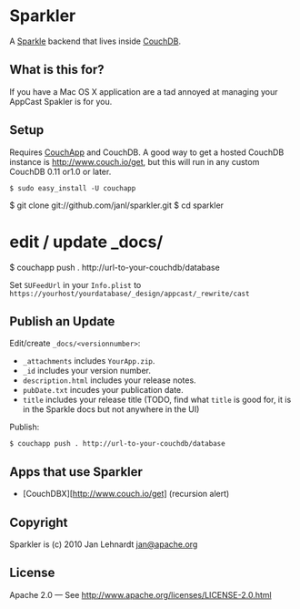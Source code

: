 # Sparkler

A [Sparkle][] backend that lives inside [CouchDB][].

[sparkle]: http://sparkle.andymatuschak.org/
[CouchDB]: http://couchdb.apache.org/

## What is this for?

If you have a Mac OS X application are a tad annoyed at managing your AppCast
Spakler is for you.

## Setup

Requires [CouchApp][] and CouchDB. A good way to get a hosted CouchDB instance
is <http://www.couch.io/get>, but this will run in any custom CouchDB 0.11
or1.0 or later.

    $ sudo easy_install -U couchapp

[CouchApp]: http://github.com/couchapp/couchapp

   $ git clone git://github.com/janl/sparkler.git
   $ cd sparkler
   # edit / update _docs/<version>
   $ couchapp push . http://url-to-your-couchdb/database

Set `SUFeedUrl` in your `Info.plist` to `https://yourhost/yourdatabase/_design/appcast/_rewrite/cast`


## Publish an Update

Edit/create `_docs/<versionnumber>`:

 - `_attachments` includes `YourApp.zip`.
 - `_id` includes your version number.
 - `description.html` includes your release notes.
 - `pubDate.txt` incudes your publication date.
 - `title` includes your release title
   (TODO, find what `title` is good for, it is in the Sparkle docs but not
   anywhere in the UI)

Publish:

    $ couchapp push . http://url-to-your-couchdb/database


## Apps that use Sparkler

 - [CouchDBX][http://www.couch.io/get] (recursion alert)


## Copyright

Sparkler is (c) 2010 Jan Lehnardt <jan@apache.org>


## License

Apache 2.0 — See <http://www.apache.org/licenses/LICENSE-2.0.html>
